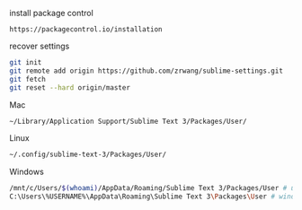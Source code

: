 install package control

```
https://packagecontrol.io/installation
```

recover settings

```BASH
git init
git remote add origin https://github.com/zrwang/sublime-settings.git
git fetch
git reset --hard origin/master
```

Mac

```BASH
~/Library/Application Support/Sublime Text 3/Packages/User/
```

Linux

```BASH
~/.config/sublime-text-3/Packages/User/
```

Windows

```BASH
/mnt/c/Users/$(whoami)/AppData/Roaming/Sublime Text 3/Packages/User # ubuntu subsystem component
C:\Users\%USERNAME%\AppData\Roaming\Sublime Text 3\Packages\User # windows directory
```
